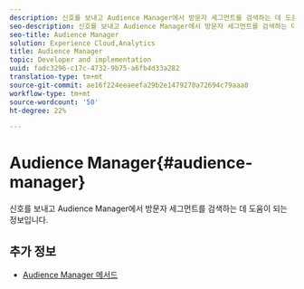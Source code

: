 ```yaml
---
description: 신호를 보내고 Audience Manager에서 방문자 세그먼트를 검색하는 데 도움이 되는 정보입니다.
seo-description: 신호를 보내고 Audience Manager에서 방문자 세그먼트를 검색하는 데 도움이 되는 정보입니다.
seo-title: Audience Manager
solution: Experience Cloud,Analytics
title: Audience Manager
topic: Developer and implementation
uuid: fadc3296-c17c-4732-9b75-a6fb4d33a282
translation-type: tm+mt
source-git-commit: ae16f224eeaeefa29b2e1479270a72694c79aaa0
workflow-type: tm+mt
source-wordcount: '50'
ht-degree: 22%

---
```



# Audience Manager{#audience-manager}

신호를 보내고 Audience Manager에서 방문자 세그먼트를 검색하는 데 도움이 되는 정보입니다.

## 추가 정보

+ [Audience Manager 메서드](/help/windows-appstore/audiencemgmt/audience-manager-methods.md)